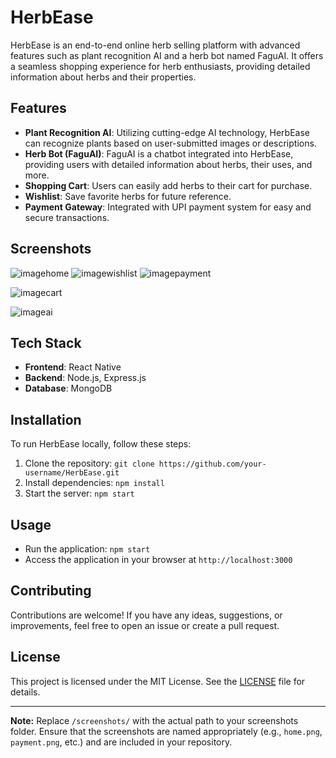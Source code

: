 # HerbEase

HerbEase is an end-to-end online herb selling platform with advanced features such as plant recognition AI and a herb bot named FaguAI. It offers a seamless shopping experience for herb enthusiasts, providing detailed information about herbs and their properties.

## Features

- **Plant Recognition AI**: Utilizing cutting-edge AI technology, HerbEase can recognize plants based on user-submitted images or descriptions.
- **Herb Bot (FaguAI)**: FaguAI is a chatbot integrated into HerbEase, providing users with detailed information about herbs, their uses, and more.
- **Shopping Cart**: Users can easily add herbs to their cart for purchase.
- **Wishlist**: Save favorite herbs for future reference.
- **Payment Gateway**: Integrated with UPI payment system for easy and secure transactions.

## Screenshots

![imagehome](https://github.com/cripttion/HerbsEase/assets/77504107/18ed268c-d916-4571-ad7e-f97ad9c4c723)
![imagewishlist](https://github.com/cripttion/HerbsEase/assets/77504107/2f371238-2484-4c79-bcf6-5bae14f5172e)
![imagepayment](https://github.com/cripttion/HerbsEase/assets/77504107/e5c01ecd-8637-4920-971f-42f3ddf06572)

![imagecart](https://github.com/cripttion/HerbsEase/assets/77504107/b62e8932-af6c-4679-9d86-fe416bfdc56d)

![imageai](https://github.com/cripttion/HerbsEase/assets/77504107/4178a789-a418-4e9c-9327-4eef2ef43b2d)

## Tech Stack

- **Frontend**: React Native
- **Backend**: Node.js, Express.js
- **Database**: MongoDB

## Installation

To run HerbEase locally, follow these steps:

1. Clone the repository: `git clone https://github.com/your-username/HerbEase.git`
2. Install dependencies: `npm install`
3. Start the server: `npm start`

## Usage

- Run the application: `npm start`
- Access the application in your browser at `http://localhost:3000`

## Contributing

Contributions are welcome! If you have any ideas, suggestions, or improvements, feel free to open an issue or create a pull request.

## License

This project is licensed under the MIT License. See the [LICENSE](/LICENSE) file for details.

---

**Note:** Replace `/screenshots/` with the actual path to your screenshots folder. Ensure that the screenshots are named appropriately (e.g., `home.png`, `payment.png`, etc.) and are included in your repository.
